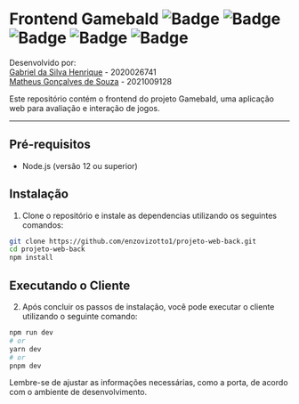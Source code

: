 # Frontend Gamebald ![Badge](https://img.shields.io/badge/React-20232A?style=for-the-badge&logo=react&logoColor=61DAFB) ![Badge](https://img.shields.io/badge/Tailwind_CSS-38B2AC?style=for-the-badge&logo=tailwind-css&logoColor=white) ![Badge](https://img.shields.io/badge/HTML5-E34F26?style=for-the-badge&logo=html5&logoColor=white) ![Badge](https://img.shields.io/badge/CSS3-1572B6?style=for-the-badge&logo=css3&logoColor=white) ![Badge](https://img.shields.io/badge/TypeScript-007ACC?style=for-the-badge&logo=typescript&logoColor=white) 


Desenvolvido por:  
[Gabriel da Silva Henrique](https://github.com/gabrielsilva2012/) - 2020026741  
[Matheus Gonçalves de Souza](https://github.com/matheusouzag/) - 2021009128 

Este repositório contém o frontend do projeto Gamebald, uma aplicação web para avaliação e interação de jogos.

---

## Pré-requisitos

- Node.js (versão 12 ou superior)

## Instalação

1. Clone o repositório e instale as dependencias utilizando os seguintes comandos:

```bash
git clone https://github.com/enzovizotto1/projeto-web-back.git
cd projeto-web-back
npm install
```

## Executando o Cliente


2. Após concluir os passos de instalação, você pode executar o cliente utilizando o seguinte comando:
```bash
npm run dev
# or
yarn dev
# or
pnpm dev
```




Lembre-se de ajustar as informações necessárias, como a porta, de acordo com o ambiente de desenvolvimento.
